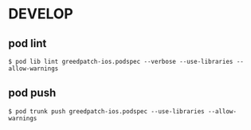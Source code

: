 # DEVELOP

## pod lint

```
$ pod lib lint greedpatch-ios.podspec --verbose --use-libraries --allow-warnings
```

## pod push

```
$ pod trunk push greedpatch-ios.podspec --use-libraries --allow-warnings
```
